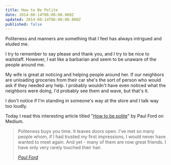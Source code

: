 ```yaml
---
title: How to Be Polite
date: 2014-08-14T06:00:00.000Z
updated: 2014-08-14T06:00:00.000Z
published: false
---
```


Politeness and manners are something that I feel has always intrigued and eluded me.

I try to remember to say please and thank you, and I try to be nice to waitstaff. However, I eat like a barbarian and seem to be unaware of the people around me.

My wife is great at noticing and helping people around her. If our neighbors are unloading groceries from their car she's the sort of person who would ask if they needed any help. I probably wouldn't have even noticed what the neighbors were doing, I'd probably see them and wave, but that's it.

I don't notice if I'm standing in someone's way at the store and I talk way too loudly.

Today I read this interesting article titled "[How to be polite](https://medium.com/message/how-to-be-polite-9bf1e69e888c)" by Paul Ford on Medium.

> Politeness buys you time. It leaves doors open. I've met so many people whom, if I had trusted my first impressions, I would never have wanted to meet again. And yet - many of them are now great friends. I have only very rarely touched their hair.
>
> <cite>[Paul Ford](https://ftrain.medium.com/how-to-be-polite-9bf1e69e888c)</cite>

